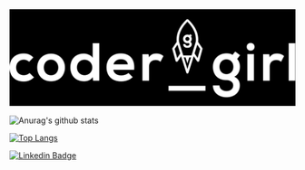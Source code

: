 
<div align="center">
		<img src="https://github.com/KubraTurker/KubraTurker/blob/master/codergirl-white-1.png">
</div>


![Anurag's github stats](https://github-readme-stats.vercel.app/api?username=KubraTurker&show_icons=true&theme=synthwave)


[![Top Langs](https://github-readme-stats.vercel.app/api/top-langs/?username=KubraTurker&show_icons=true&theme=synthwave)](https://github.com/anuraghazra/github-readme-stats)


[![Linkedin Badge](https://img.shields.io/badge/kubraturker-follow%20on%20linkedin-blue?style=for-the-badge&logo=linkedin)](https://www.linkedin.com/in/kubraturker/)


